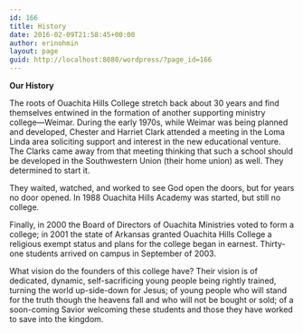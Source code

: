 ```yaml
---
id: 166
title: History
date: 2016-02-09T21:58:45+00:00
author: erinohmin
layout: page
guid: http://localhost:8080/wordpress/?page_id=166
---
```

**Our History**

The roots of Ouachita Hills College stretch back about 30 years and find themselves 
entwined in the formation of another supporting ministry college—Weimar. During the early 
1970s, while Weimar was being planned and developed, Chester and Harriet Clark attended a 
meeting in the Loma Linda area soliciting support and interest in the new educational 
venture. The Clarks came away from that meeting thinking that such a school should be 
developed in the Southwestern Union (their home union) as well. They determined to start it.

They waited, watched, and worked to see God open the doors, but for years no door opened. 
In 1988 Ouachita Hills Academy was started, but still no college.

Finally, in 2000 the Board of Directors of Ouachita Ministries voted to form a college; in 
2001 the state of Arkansas granted Ouachita Hills College a religious exempt status and 
plans for the college began in earnest. Thirty-one students arrived on campus in September 
of 2003.

What vision do the founders of this college have? Their vision is of dedicated, dynamic, 
self-sacrificing young people being rightly trained, turning the world up-side-down for 
Jesus; of young people who will stand for the truth though the heavens fall and who will 
not be bought or sold; of a soon-coming Savior welcoming these students and those they have 
worked to save into the kingdom.